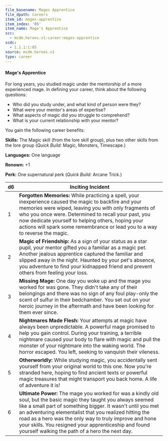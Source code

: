 ```yaml
---
file_basename: Mages Apprentice
file_dpath: Careers
item_id: mages-apprentice
item_index: '05'
item_name: Mage's Apprentice
scc:
  - mcdm.heroes.v1:career:mages-apprentice
scdc:
  - 1.1.1:1:05
source: mcdm.heroes.v1
type: career
---
```


#### Mage's Apprentice

For long years, you studied magic under the mentorship of a more experienced mage. In defining your career, think about the following questions:

- Who did you study under, and what kind of person were they?
- What were your mentor's areas of expertise?
- What aspects of magic did you struggle to comprehend?
- What is your current relationship with your mentor?

You gain the following career benefits:

**Skills:** The Magic skill (from the lore skill group), plus two other skills from the lore group (*Quick Build:* Magic, Monsters, Timescape.)

**Languages:** One language

**Renown:** +1

**Perk:** One supernatural perk (*Quick Build:* Arcane Trick.)

| d6  | Inciting Incident                                                                                                                                                                                                                                                                                                                                                                                                 |
| --- | ----------------------------------------------------------------------------------------------------------------------------------------------------------------------------------------------------------------------------------------------------------------------------------------------------------------------------------------------------------------------------------------------------------------- |
| 1   | **Forgotten Memories:** While practicing a spell, your inexperience caused the magic to backfire and your memories were wiped, leaving you with only fragments of who you once were. Determined to recall your past, you now dedicate yourself to helping others, hoping your actions will spark some remembrance or lead you to a way to reverse the magic.                                                      |
| 2   | **Magic of Friendship:** As a sign of your status as a star pupil, your mentor gifted you a familiar as a magic pet. Another jealous apprentice captured the familiar and slipped away in the night. Haunted by your pet's absence, you adventure to find your kidnapped friend and prevent others from feeling your loss.                                                                                        |
| 3   | **Missing Mage:** One day you woke up and the mage you worked for was gone. They didn't take any of their belongings and there was no sign of any foul play-only the scent of sulfur in their bedchamber. You set out on your heroic journey in the aftermath and have been looking for them ever since.                                                                                                          |
| 4   | **Nightmares Made Flesh:** Your attempts at magic have always been unpredictable. A powerful mage promised to help you gain control. During your training, a terrible nightmare caused your body to flare with magic and pull the monster of your nightmare into the waking world. The horror escaped. You left, seeking to vanquish their vileness.                                                              |
| 5   | **Otherworldly:** While studying magic, you accidentally sent yourself from your original world to this one. Now you're stranded here, hoping to find ancient texts or powerful magic treasures that might transport you back home. A life of adventure it is!                                                                                                                                                    |
| 6   | **Ultimate Power:** The mage you worked for was a kindly old soul, but the basic magic they taught you always seemed like a small part of something bigger. It wasn't until you met an adventuring elementalist that you realized hitting the road as a hero was the only way to truly improve and hone your skills. You resigned your apprenticeship and found yourself walking the path of a hero the next day. |
